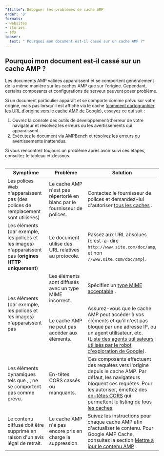 ```yaml
---
"$title": Déboguer les problèmes de cache AMP
order: '8'
formats:
- websites
- stories
- ads
teaser:
  text: " Pourquoi mon document est-il cassé sur un cache AMP ?"
---
```


<!--
This file is imported from https://github.com/ampproject/amphtml/blob/master/spec/amp-cache-debugging.md.
Please do not change this file.
If you have found a bug or an issue please
have a look and request a pull request there.
-->

## Pourquoi mon document est-il cassé sur un cache AMP ? <a name="why-is-my-doc-broken-on-an-amp-cache"></a>

Les documents AMP valides apparaissent et se comportent généralement de la même manière sur les caches AMP que sur l'origine. Cependant, certains composants et configurations de serveur peuvent poser problème.

Si un document particulier apparaît et se comporte comme prévu sur votre origine, mais pas lorsqu'il est affiché via le cache ([comment cartographier les URL d'origine vers le cache AMP de Google](https://developers.google.com/amp/cache/overview#amp-cache-url-format)), essayez ce qui suit :

1. Ouvrez la console des outils de développement/d'erreur de votre navigateur et résolvez les erreurs ou les avertissements qui apparaissent.
2. Exécutez le document via [AMPBench](https://ampbench.appspot.com/) et résolvez les erreurs ou avertissements inattendus.

Si vous rencontrez toujours un problème après avoir suivi ces étapes, consultez le tableau ci-dessous.

<table>
<table>
  <thead>
    <tr>
      <th width="30%">Symptôme</th>
      <th width="30%">Problème</th>
      <th width="40%">Solution</th>
    </tr>
  </thead>
  <tbody>
    <tr>
      <td>Les polices Web n'apparaissent pas (des polices de remplacement sont utilisées)</td>
      <td>Le cache AMP n'est pas répertorié en blanc par le fournisseur de polices.</td>
      <td>Contactez le fournisseur de polices et demandez-lui d'autoriser <a href="https://amp.dev/documentation/guides-and-tutorials/learn/amp-caches-and-cors/amp-cors-requests#cors-security-in-amp">tous les caches</a> .</td>
    </tr>
    <tr>
      <td>Les éléments (par exemple, les polices et les images) n'apparaissent pas (<strong>origines HTTP uniquement</strong>)</td>
      <td>Le document utilise des URL relatives au protocole.</td>
      <td>Passez aux URL absolues (c'est-à-dire <code>http://www.site.com/doc/amp</code>, et non <code>//www.site.com/doc/amp</code>).</td>
    </tr>
    <tr>
      <td rowspan="2">Les éléments (par exemple, les polices et les images) n'apparaissent pas</td>
      <td>Les éléments sont diffusés avec un type MIME incorrect.</td>
      <td>Spécifiez un <a href="https://github.com/ampproject/amphtml/blob/master/spec/amp-cache-guidelines.md#guidelines-accepted-mime-types">type MIME acceptable</a> .</td>
    </tr>
    <tr>
      <td>Le cache AMP ne peut pas accéder aux éléments.</td>
      <td>Assurez-vous que le cache AMP peut accéder à vos éléments et qu'il n'est pas bloqué par une adresse IP, ou un agent utilisateur, etc. (<a href="https://support.google.com/webmasters/answer/1061943?hl=en">Liste des agents utilisateurs utilisés par le robot d'exploration de Google</a>).</td>
    </tr>
    <tr>
      <td>Les éléments dynamiques tels que <code><amp-form></amp-form></code>, <code><amp-list></amp-list></code>, ne se comportent pas comme prévu.</td>
      <td>En-têtes CORS cassés ou manquants.</td>
      <td>Ces composants effectuent des requêtes vers l'origine depuis le cache AMP. Par défaut, les navigateurs bloquent ces requêtes. Pour les autoriser, émettez des <a href="https://developer.mozilla.org/en-US/docs/Web/HTTP/Access_control_CORS">en-têtes CORS</a> qui permettent le listing de <a href="https://amp.dev/documentation/guides-and-tutorials/amp-cors-requests.html">tous les caches</a>.</td>
    </tr>
    <tr>
      <td>Le contenu diffusé doit être supprimé en raison d'un avis légal de retrait.</td>
      <td>Le cache AMP n'a pas encore pris en charge la suppression.</td>
      <td>Suivez les instructions pour chaque cache AMP afin d'actualiser le contenu. Pour Google AMP Cache, consultez la section <a href="https://developers.google.com/amp/cache/update-cache">Mettre à jour le contenu AMP</a> .</td>
    </tr>
</tbody>
</table>

</table>
